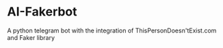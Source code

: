 # AI-Fakerbot
A  python telegram bot with the integration of ThisPersonDoesn'tExist.com and Faker library
